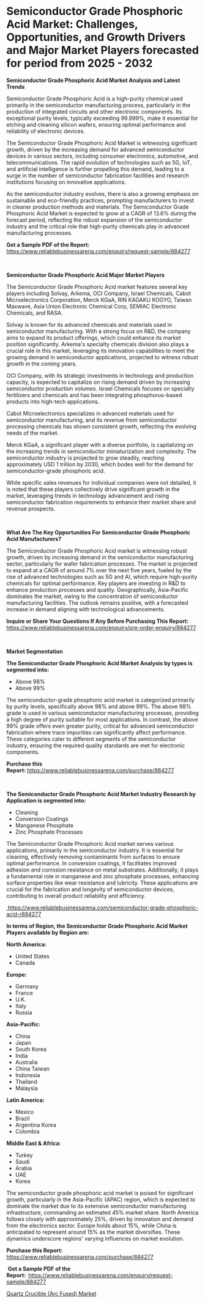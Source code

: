 <p><h1>Semiconductor Grade Phosphoric Acid Market: Challenges, Opportunities, and Growth Drivers and Major Market Players forecasted for period from 2025 - 2032</h1></p><p><strong>Semiconductor Grade Phosphoric Acid Market Analysis and Latest Trends</strong></p>
<p><p>Semiconductor Grade Phosphoric Acid is a high-purity chemical used primarily in the semiconductor manufacturing process, particularly in the production of integrated circuits and other electronic components. Its exceptional purity levels, typically exceeding 99.999%, make it essential for etching and cleaning silicon wafers, ensuring optimal performance and reliability of electronic devices.</p><p>The Semiconductor Grade Phosphoric Acid Market is witnessing significant growth, driven by the increasing demand for advanced semiconductor devices in various sectors, including consumer electronics, automotive, and telecommunications. The rapid evolution of technologies such as 5G, IoT, and artificial intelligence is further propelling this demand, leading to a surge in the number of semiconductor fabrication facilities and research institutions focusing on innovative applications.</p><p>As the semiconductor industry evolves, there is also a growing emphasis on sustainable and eco-friendly practices, prompting manufacturers to invest in cleaner production methods and materials. The Semiconductor Grade Phosphoric Acid Market is expected to grow at a CAGR of 13.6% during the forecast period, reflecting the robust expansion of the semiconductor industry and the critical role that high-purity chemicals play in advanced manufacturing processes.</p></p>
<p><strong>Get a Sample PDF of the Report:&nbsp;</strong> <a href="https://www.reliablebusinessarena.com/enquiry/request-sample/884277?utm_campaign=2194&utm_medium=2&utm_source=Github&utm_content=ia&utm_term=01022025&utm_id=semiconductor-grade-phosphoric-acid">https://www.reliablebusinessarena.com/enquiry/request-sample/884277</a></p>
<p>&nbsp;</p>
<p><strong>Semiconductor Grade Phosphoric Acid Major Market Players</strong></p>
<p><p>The Semiconductor Grade Phosphoric Acid market features several key players including Solvay, Arkema, OCI Company, Israel Chemicals, Cabot Microelectronics Corporation, Merck KGaA, RIN KAGAKU KOGYO, Taiwan Maxwave, Asia Union Electronic Chemical Corp, SEMIAC Electronic Chemicals, and RASA. </p><p>Solvay is known for its advanced chemicals and materials used in semiconductor manufacturing. With a strong focus on R&D, the company aims to expand its product offerings, which could enhance its market position significantly. Arkema's specialty chemicals division also plays a crucial role in this market, leveraging its innovation capabilities to meet the growing demand in semiconductor applications, projected to witness robust growth in the coming years.</p><p>OCI Company, with its strategic investments in technology and production capacity, is expected to capitalize on rising demand driven by increasing semiconductor production volumes. Israel Chemicals focuses on specialty fertilizers and chemicals and has been integrating phosphorus-based products into high-tech applications. </p><p>Cabot Microelectronics specializes in advanced materials used for semiconductor manufacturing, and its revenue from semiconductor processing chemicals has shown consistent growth, reflecting the evolving needs of the market.</p><p>Merck KGaA, a significant player with a diverse portfolio, is capitalizing on the increasing trends in semiconductor miniaturization and complexity. The semiconductor industry is projected to grow steadily, reaching approximately USD 1 trillion by 2030, which bodes well for the demand for semiconductor-grade phosphoric acid.</p><p>While specific sales revenues for individual companies were not detailed, it is noted that these players collectively drive significant growth in the market, leveraging trends in technology advancement and rising semiconductor fabrication requirements to enhance their market share and revenue prospects.</p></p>
<p>&nbsp;</p>
<p><strong>What Are The Key Opportunities For Semiconductor Grade Phosphoric Acid Manufacturers?</strong></p>
<p><p>The Semiconductor Grade Phosphoric Acid market is witnessing robust growth, driven by increasing demand in the semiconductor manufacturing sector, particularly for wafer fabrication processes. The market is projected to expand at a CAGR of around 7% over the next five years, fueled by the rise of advanced technologies such as 5G and AI, which require high-purity chemicals for optimal performance. Key players are investing in R&D to enhance production processes and quality. Geographically, Asia-Pacific dominates the market, owing to the concentration of semiconductor manufacturing facilities. The outlook remains positive, with a forecasted increase in demand aligning with technological advancements.</p></p>
<p><strong>Inquire or Share Your Questions If Any Before Purchasing This Report:</strong> <a href="https://www.reliablebusinessarena.com/enquiry/pre-order-enquiry/884277?utm_campaign=2194&utm_medium=2&utm_source=Github&utm_content=ia&utm_term=01022025&utm_id=semiconductor-grade-phosphoric-acid">https://www.reliablebusinessarena.com/enquiry/pre-order-enquiry/884277</a></p>
<p>&nbsp;</p>
<p><strong>Market Segmentation</strong></p>
<p><strong>The Semiconductor Grade Phosphoric Acid Market Analysis by types is segmented into:</strong></p>
<p><ul><li>Above 98%</li><li>Above 99%</li></ul></p>
<p><p>The semiconductor-grade phosphoric acid market is categorized primarily by purity levels, specifically above 98% and above 99%. The above 98% grade is used in various semiconductor manufacturing processes, providing a high degree of purity suitable for most applications. In contrast, the above 99% grade offers even greater purity, critical for advanced semiconductor fabrication where trace impurities can significantly affect performance. These categories cater to different segments of the semiconductor industry, ensuring the required quality standards are met for electronic components.</p></p>
<p><strong>Purchase this Report:&nbsp;</strong><a href="https://www.reliablebusinessarena.com/purchase/884277?utm_campaign=2194&utm_medium=2&utm_source=Github&utm_content=ia&utm_term=01022025&utm_id=semiconductor-grade-phosphoric-acid">https://www.reliablebusinessarena.com/purchase/884277</a></p>
<p>&nbsp;</p>
<p><strong>The Semiconductor Grade Phosphoric Acid Market Industry Research by Application is segmented into:</strong></p>
<p><ul><li>Cleaning</li><li>Conversion Coatings</li><li>Manganese Phosphate</li><li>Zinc Phosphate Processes</li></ul></p>
<p><p>The Semiconductor Grade Phosphoric Acid market serves various applications, primarily in the semiconductor industry. It is essential for cleaning, effectively removing contaminants from surfaces to ensure optimal performance. In conversion coatings, it facilitates improved adhesion and corrosion resistance on metal substrates. Additionally, it plays a fundamental role in manganese and zinc phosphate processes, enhancing surface properties like wear resistance and lubricity. These applications are crucial for the fabrication and longevity of semiconductor devices, contributing to overall product reliability and efficiency.</p></p>
<p><a href="https://www.reliablebusinessarena.com/semiconductor-grade-phosphoric-acid-r884277?utm_campaign=2194&utm_medium=2&utm_source=Github&utm_content=ia&utm_term=01022025&utm_id=semiconductor-grade-phosphoric-acid">&nbsp;https://www.reliablebusinessarena.com/semiconductor-grade-phosphoric-acid-r884277</a></p>
<p><strong>In terms of Region, the Semiconductor Grade Phosphoric Acid Market Players available by Region are:</strong></p>
<p>
    <p> <strong> North America: </strong>
        <ul>
            <li>United States</li>
            <li>Canada</li>
        </ul>
        </p> 
    <p> <strong> Europe: </strong>
        <ul>
            <li>Germany</li>
            <li>France</li>
            <li>U.K.</li>
            <li>Italy</li>
            <li>Russia</li>
        </ul>
        </p> 
    <p> <strong> Asia-Pacific: </strong>
        <ul>
            <li>China</li>
            <li>Japan</li>
            <li>South Korea</li>
            <li>India</li>
            <li>Australia</li>
            <li>China Taiwan</li>
            <li>Indonesia</li>
            <li>Thailand</li>
            <li>Malaysia</li>
        </ul>
        </p> 
    <p> <strong> Latin America: </strong>
        <ul>
            <li>Mexico</li>
            <li>Brazil</li>
            <li>Argentina Korea</li>
            <li>Colombia</li>
        </ul>
        </p> 
    <p> <strong> Middle East & Africa: </strong>
        <ul>
            <li>Turkey</li>
            <li>Saudi</li>
            <li>Arabia</li>
            <li>UAE</li>
            <li>Korea</li>
        </ul>
    </p>
    </p>
<p><p>The semiconductor grade phosphoric acid market is poised for significant growth, particularly in the Asia-Pacific (APAC) region, which is expected to dominate the market due to its extensive semiconductor manufacturing infrastructure, commanding an estimated 45% market share. North America follows closely with approximately 25%, driven by innovation and demand from the electronics sector. Europe holds about 15%, while China is anticipated to represent around 15% as the market diversifies. These dynamics underscore regions' varying influences on market evolution.</p></p>
<p><strong>Purchase this Report: </strong><a href="https://www.reliablebusinessarena.com/purchase/884277?utm_campaign=2194&utm_medium=2&utm_source=Github&utm_content=ia&utm_term=01022025&utm_id=semiconductor-grade-phosphoric-acid">https://www.reliablebusinessarena.com/purchase/884277</a></p>
<p>&nbsp;<strong>Get a Sample PDF of the Report:&nbsp;&nbsp;</strong><a href="https://www.reliablebusinessarena.com/enquiry/request-sample/884277?utm_campaign=2194&utm_medium=2&utm_source=Github&utm_content=ia&utm_term=01022025&utm_id=semiconductor-grade-phosphoric-acid">https://www.reliablebusinessarena.com/enquiry/request-sample/884277</a></p>
<p><strong></strong></p>
<p><p><a href="https://github.com/gukenneth26571/Market-Research-Report-List-1/blob/main/quartz-crucible-arc-fused-market.md?utm_campaign=2194&utm_medium=2&utm_source=Github&utm_content=ia&utm_term=01022025&utm_id=semiconductor-grade-phosphoric-acid">Quartz Crucible (Arc Fused) Market</a></p></p>